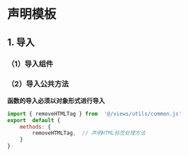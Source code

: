 # 声明模板


## 1. 导入
### （1）导入组件
### （2）导入公共方法
**函数的导入必须以对象形式进行导入** 
```js
import { removeHTMLTag } from  '@/views/utils/common.js'
export  default {
	methods: {
		removeHTMLTag,	// 声明HTML标签处理方法
	}
}
```


<!--stackedit_data:
eyJoaXN0b3J5IjpbLTUwNzkxOTEzMl19
-->